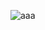 
![aaa](https://github.com/khalidadamu/quiz-app/assets/64787192/0b729b85-cd27-4cd9-87ee-a0205cff89e9)
